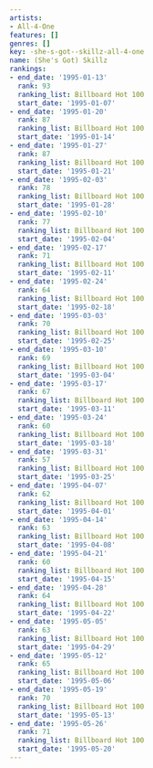 ```yaml
---
artists:
- All-4-One
features: []
genres: []
key: -she-s-got--skillz-all-4-one
name: (She's Got) Skillz
rankings:
- end_date: '1995-01-13'
  rank: 93
  ranking_list: Billboard Hot 100
  start_date: '1995-01-07'
- end_date: '1995-01-20'
  rank: 87
  ranking_list: Billboard Hot 100
  start_date: '1995-01-14'
- end_date: '1995-01-27'
  rank: 87
  ranking_list: Billboard Hot 100
  start_date: '1995-01-21'
- end_date: '1995-02-03'
  rank: 78
  ranking_list: Billboard Hot 100
  start_date: '1995-01-28'
- end_date: '1995-02-10'
  rank: 77
  ranking_list: Billboard Hot 100
  start_date: '1995-02-04'
- end_date: '1995-02-17'
  rank: 71
  ranking_list: Billboard Hot 100
  start_date: '1995-02-11'
- end_date: '1995-02-24'
  rank: 64
  ranking_list: Billboard Hot 100
  start_date: '1995-02-18'
- end_date: '1995-03-03'
  rank: 70
  ranking_list: Billboard Hot 100
  start_date: '1995-02-25'
- end_date: '1995-03-10'
  rank: 69
  ranking_list: Billboard Hot 100
  start_date: '1995-03-04'
- end_date: '1995-03-17'
  rank: 67
  ranking_list: Billboard Hot 100
  start_date: '1995-03-11'
- end_date: '1995-03-24'
  rank: 60
  ranking_list: Billboard Hot 100
  start_date: '1995-03-18'
- end_date: '1995-03-31'
  rank: 57
  ranking_list: Billboard Hot 100
  start_date: '1995-03-25'
- end_date: '1995-04-07'
  rank: 62
  ranking_list: Billboard Hot 100
  start_date: '1995-04-01'
- end_date: '1995-04-14'
  rank: 63
  ranking_list: Billboard Hot 100
  start_date: '1995-04-08'
- end_date: '1995-04-21'
  rank: 60
  ranking_list: Billboard Hot 100
  start_date: '1995-04-15'
- end_date: '1995-04-28'
  rank: 64
  ranking_list: Billboard Hot 100
  start_date: '1995-04-22'
- end_date: '1995-05-05'
  rank: 63
  ranking_list: Billboard Hot 100
  start_date: '1995-04-29'
- end_date: '1995-05-12'
  rank: 65
  ranking_list: Billboard Hot 100
  start_date: '1995-05-06'
- end_date: '1995-05-19'
  rank: 70
  ranking_list: Billboard Hot 100
  start_date: '1995-05-13'
- end_date: '1995-05-26'
  rank: 71
  ranking_list: Billboard Hot 100
  start_date: '1995-05-20'
---
```


